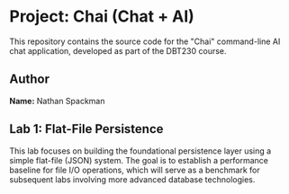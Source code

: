 # Project: Chai (Chat + AI)

This repository contains the source code for the "Chai" command-line AI chat application, developed as part of the DBT230 course.

## Author

**Name:** Nathan Spackman

## Lab 1: Flat-File Persistence

This lab focuses on building the foundational persistence layer using a simple flat-file (JSON) system. The goal is to establish a performance baseline for file I/O operations, which will serve as a benchmark for subsequent labs involving more advanced database technologies.
